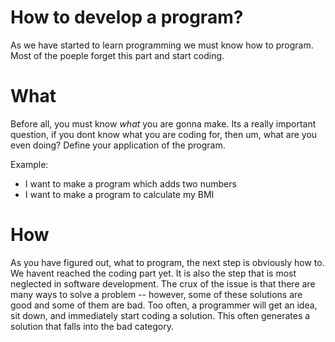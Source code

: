 # How to develop a program?

As we have started to learn programming we must know how to program. Most of the poeple forget 
this part and start coding.

# What

Before all, you must know *what* you are gonna make. Its a really important question, if you dont know what you are coding for, then um,
what are you even doing? Define your application of the program.

Example:

- I want to make a program which adds two numbers
- I want to make a program to calculate my BMI

# How

As you have figured out, what to program, the next step is obviously how to. We havent reached the coding part yet.
It is also the step that is most neglected in software development. The crux of the issue is that there are many ways 
to solve a problem -- however, some of these solutions are good and some of them are bad. Too often, a programmer will 
get an idea, sit down, and immediately start coding a solution. This often generates a solution that falls into the bad 
category.
